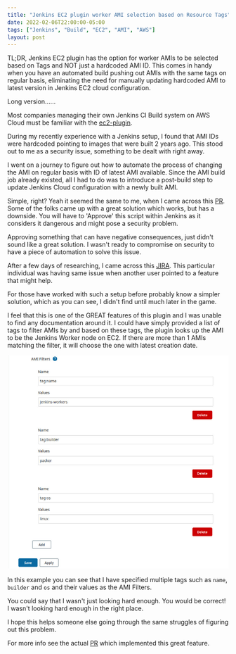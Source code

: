 ```yaml
---
title: "Jenkins EC2 plugin worker AMI selection based on Resource Tags"
date: 2022-02-06T22:00:00-05:00
tags: ["Jenkins", "Build", "EC2", "AMI", "AWS"]
layout: post
---
```


TL;DR, Jenkins EC2 plugin has the option for worker AMIs to be selected based on Tags and NOT just a hardcoded AMI ID. This comes in handy when you have an automated build pushing out AMIs with the same tags on regular basis, eliminating the need for manually updating hardcoded AMI to latest version in Jenkins EC2 cloud configuration.

Long version......

Most companies managing their own Jenkins CI Build system on AWS Cloud must be familiar with the [ec2-plugin](https://plugins.jenkins.io/ec2/).

During my recently experience with a Jenkins setup, I found that AMI IDs were hardcoded pointing to images that were built 2 years ago. This stood out to me as a security issue, something to be dealt with right away.

I went on a journey to figure out how to automate the process of changing the AMI on regular basis with ID of latest AMI available. Since the AMI build job already existed, all I had to do was to introduce a post-build step to update Jenkins Cloud configuration with a newly built AMI. 

Simple, right? Yeah it seemed the same to me, when I came across this [PR](https://github.com/jenkinsci/ec2-plugin/pull/154). Some of the folks came up with a great solution which works, but has a downside. You will have to 'Approve' this script within Jenkins as it considers it dangerous and might pose a security problem.

Approving something that can have negative consequences, just didn't sound like a great solution. I wasn't ready to compromise on security to have a piece of automation to solve this issue.

After a few days of researching, I came across this [JIRA](https://issues.jenkins.io/browse/JENKINS-63917). This particular individual was having same issue when another user pointed to a feature that might help.

For those have worked with such a setup before probably know a simpler solution, which as you can see, I didn't find until much later in the game.

I feel that this is one of the GREAT features of this plugin and I was unable to find any documentation around it. I could have simply provided a list of tags to filter AMIs by and based on these tags, the plugin looks up the AMI to be the Jenkins Worker node on EC2. If there are more than 1 AMIs matching the filter, it will choose the one with latest creation date.

<p align="center">
  <img src="/img/JenkinsEC2TagsFiltering.jpg" alt="Jenkins EC2 Plugin AMI Filtering based on Resource Tags">
</p>

In this example you can see that I have specified multiple tags such as `name`, `builder` and `os` and their values as the AMI Filters.

You could say that I wasn't just looking hard enough. You would be correct! I wasn't looking hard enough in the right place.

I hope this helps someone else going through the same struggles of figuring out this problem.

For more info see the actual [PR](https://github.com/jenkinsci/ec2-plugin/pull/533) which implemented this great feature.